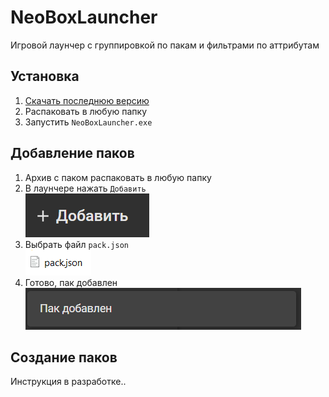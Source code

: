# NeoBoxLauncher

Игровой лаунчер с группировкой по пакам и фильтрами по аттрибутам

## Установка

1. [Скачать последнюю версию](https://github.com/Mishin870/NeoBoxLauncher/releases)
2. Распаковать в любую папку
3. Запустить `NeoBoxLauncher.exe`

## Добавление паков

1. Архив с паком распаковать в любую папку
2. В лаунчере нажать `Добавить`\
   ![img](Images/Add.png)
3. Выбрать файл `pack.json`\
   ![img](Images/PackFile.png)
4. Готово, пак добавлен\
   ![img](Images/PackAdded.png)

## Создание паков

Инструкция в разработке..